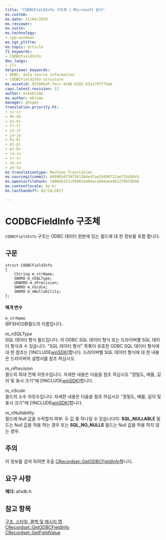 ```yaml
---
title: "CODBCFieldInfo 구조체 | Microsoft 문서"
ms.custom: 
ms.date: 11/04/2016
ms.reviewer: 
ms.suite: 
ms.technology:
- cpp-windows
ms.tgt_pltfrm: 
ms.topic: article
f1_keywords:
- CODBCFieldInfo
dev_langs:
- C++
helpviewer_keywords:
- ODBC, data source information
- CODBCFieldInfo structure
ms.assetid: 92598b4f-facc-4108-b282-63a179ff79ab
caps.latest.revision: 12
author: mikeblome
ms.author: mblome
manager: ghogen
translation.priority.ht:
- cs-cz
- de-de
- es-es
- fr-fr
- it-it
- ja-jp
- ko-kr
- pl-pl
- pt-br
- ru-ru
- tr-tr
- zh-cn
- zh-tw
ms.translationtype: Machine Translation
ms.sourcegitcommit: 040985df34f2613b4e4fae29498721aef15d50cb
ms.openlocfilehash: 1080eb323c599014d84acab94aee4622795fdb96
ms.contentlocale: ko-kr
ms.lasthandoff: 02/24/2017

---
```

# <a name="codbcfieldinfo-structure"></a>CODBCFieldInfo 구조체
`CODBCFieldInfo` 구조는 ODBC 데이터 원본에 있는 필드에 대 한 정보를 포함 합니다.  
  
## <a name="syntax"></a>구문  
  
```  
struct CODBCFieldInfo  
{  
    CString m_strName;  
    SWORD m_nSQLType;  
    UDWORD m_nPrecision;  
    SWORD m_nScale;  
    SWORD m_nNullability;  
};  
```  
  
#### <a name="parameters"></a>매개 변수  
 `m_strName`  
 @FSHO2@필드의 이름입니다.  
  
 *m_nSQLType*  
 SQL 데이터 형식 필드입니다. 이 ODBC SQL 데이터 형식 또는 드라이버별 SQL 데이터 형식과 수 있습니다. "SQL 데이터 형식" 목록이 유효한 ODBC SQL 데이터 형식에 대 한 참조는 [!INCLUDE[winSDK](../../atl/includes/winsdk_md.md)]합니다. 드라이버별 SQL 데이터 형식에 대 한 내용은 드라이버의 설명서를 참조 하십시오.  
  
 *m_nPrecision*  
 필드의 최대 전체 자릿수입니다. 자세한 내용은 다음을 참조 하십시오 "정밀도, 배율, 길이 및 표시 크기"에 [!INCLUDE[winSDK](../../atl/includes/winsdk_md.md)]합니다.  
  
 *m_nScale*  
 필드의 소수 자릿수입니다. 자세한 내용은 다음을 참조 하십시오 "정밀도, 배율, 길이 및 표시 크기"에 [!INCLUDE[winSDK](../../atl/includes/winsdk_md.md)]합니다.  
  
 *m_nNullability*  
 필드에 Null 값을 수락할지 여부. 두 값 중 하나일 수 있습니다이: **SQL_NULLABLE** 필드는 Null 값을 허용 하는 경우 또는 **SQL_NO_NULLS** 필드는 Null 값을 허용 하지 않는 경우.  
  
## <a name="remarks"></a>주의  
 이 정보를 검색 하려면 호출 [CRecordset::GetODBCFieldInfo](../../mfc/reference/crecordset-class.md#getodbcfieldinfo)합니다.  
  
## <a name="requirements"></a>요구 사항  
 **헤더:** afxdb.h  
  
## <a name="see-also"></a>참고 항목  
 [구조, 스타일, 콜백 및 메시지 맵](../../mfc/reference/structures-styles-callbacks-and-message-maps.md)   
 [CRecordset::GetODBCFieldInfo](../../mfc/reference/crecordset-class.md#getodbcfieldinfo)   
 [CRecordset::GetFieldValue](../../mfc/reference/crecordset-class.md#getfieldvalue)



